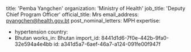 title: 'Pemba Yangchen'
organization: 'Ministry of Health'
job_title: 'Deputy Chief Program Officer'
official_title: Mrs
email_address: pyangchen@health.gov.bt
post_nominal_letters: MPH
expertise:
  - hypertension
country:
  - Bhutan
works_in: Bhutan
import_id: 8441d1d6-7f0e-442b-9fa0-32e594a4e4bb
id: a341d5a7-6aef-46a7-a124-091fe00f947f
